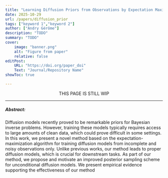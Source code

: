 ```yaml
---
title: "Learning Diffusion Priors from Observations by Expectation Maximization" 
date: 2025-10-29
url: /papers/diffusion_prior
tags: ["keyword 1","keyword 2"]
author: ["Andry Gérôme"]
description: "TODO" 
summary: "TODO"
cover:
    image: "banner.png"
    alt: "Figure from paper"
    relative: false
editPost:
    URL: "https://doi.org/paper_doi"
    Text: "Journal/Repository Name"
showToc: true

---
```

<p style="text-align: center;">THIS PAGE IS STILL WIP</p>

---

<!-- ##### Download:

- [Paper](/paper.pdf)
- [Online appendix](/appendix.pdf)
- [Code and data](https://github.com/paper_repo)

--- -->

##### Abstract:

Diffusion models recently proved to be remarkable priors for Bayesian inverse problems. However, training these models typically requires access to large amounts of clean data, which could prove difficult in some settings. In this work, we present a novel method based on the expectation-maximization algorithm for training diffusion models from incomplete and noisy observations only. Unlike previous works, our method leads to proper diffusion models, which is crucial for downstream tasks. As part of our method, we propose and motivate an improved posterior sampling scheme for unconditional diffusion models. We present empirical evidence supporting the effectiveness of our method

<!-- ---

##### Figure X:  Figure title

![](/figurex.png)

---

##### Citation

Author 1, Author 2. Year. "Title." *Journal* Volume (Issue): First page–Last page. https://doi.org/paper_doi.

```BibTeX
@article{AAYY,
author = {Author 1 and Author 2},
doi = {paper_doi},
journal = {Journal},
number = {Issue},
pages = {XXX--YYY},
title = {Title},
volume = {Volume},
year = {Year}}
```

---

##### Related material

+ [Presentation slides](/presentation.pdf) -->